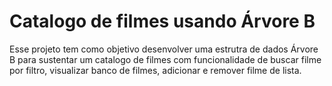 # Catalogo de filmes usando Árvore B
Esse projeto tem como objetivo desenvolver uma estrutra de dados Árvore B para sustentar um catalogo de filmes com funcionalidade de buscar filme por filtro, visualizar banco de filmes, adicionar e remover filme de lista.